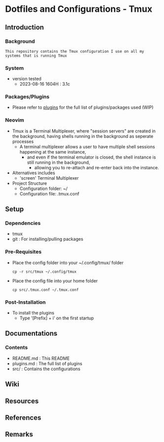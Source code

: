 # Dotfiles and Configurations - Tmux

## Introduction
### Background
```
This repository contains the Tmux configuration I use on all my systems that is running Tmux
```

### System
- version tested
    + 2023-08-16 1604H : 3.1c

### Packages/Plugins
+ Please refer to [plugins](plugins.md) for the full list of plugins/packages used (WIP)

### Neovim
- Tmux is a Terminal Multiplexer, where "session servers" are created in the background, having shells running in the background as seperate processes 
    - A terminal multiplexer allows a user to have multiple shell sessions happening at the same instance, 
        - and even if the terminal emulator is closed, the shell instance is still running in the background, 
            + allowing you to re-attach and re-enter back into the instance.
- Alternatives includes
    + 'screen' Terminal Multiplexer
- Project Structure
    + Configuration folder: ~/
    + Configuration file: .tmux.conf

## Setup
### Dependencies
+ tmux
+ git    : For installing/pulling packages

### Pre-Requisites
- Place the config folder into your ~/.config/tmux/ folder
    ```console
    cp -r src/tmux ~/.config/tmux
    ```
- Place the config file into your home folder
    ```console
    cp src/.tmux.conf ~/.tmux.conf
    ```

### Post-Installation
- To install the plugins
    + Type '[Prefix] + i' on the first startup

## Documentations
### Contents
+ README.md : This README
+ plugins.md : The full list of plugins
+ src/ : Contains the configurations

## Wiki

## Resources

## References

## Remarks
